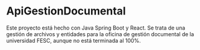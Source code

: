 # ApiGestionDocumental
Este proyecto está hecho con Java Spring Boot y React. Se trata de una gestión de archivos y entidades para la oficina de gestión documental de la universidad FESC, aunque no está terminada al 100%.
